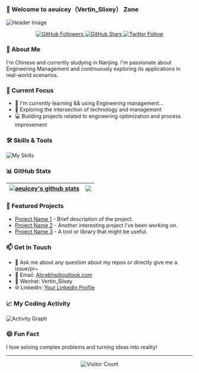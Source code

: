 ### 🚀 Welcome to aeuicey（Vertin_Slixey） Zone

![Header Image](https://gcore.jsdelivr.net/gh/aeuicey/Picwent/pic/20250702101021407.png)

<p align="center">
  <a href="https://github.com/aeuicey">
    <img src="https://img.shields.io/github/followers/aeuicey?label=Followers&style=social" alt="GitHub Followers">
  </a>
  <a href="https://github.com/aeuicey?tab=repositories">
    <img src="https://img.shields.io/github/repos-stars/aeuicey?style=social" alt="GitHub Stars">
  </a>
  <a href="https://twitter.com/yourhandle">
    <img src="https://img.shields.io/twitter/follow/yourhandle?label=Twitter&style=social" alt="Twitter Follow">
  </a>
</p>

### 👋 About Me
I'm Chinese and currently studying in Nanjing. I'm passionate about Engineering Management and continuously exploring its applications in real-world scenarios.

### 🌱 Current Focus
- 📖 I'm currently learning && using Engineering management...
- 🔭 Exploring the intersection of technology and management
- 💻 Building projects related to engineering optimization and process improvement

### 🛠️ Skills & Tools
![My Skills](https://skillicons.dev/icons?i=py,java,c,html,css,js,git,github,linux,mysql,postgresql)

### 📊 GitHub Stats
| <a href="https://github.com/aeuicey"><img align="center" src="https://github-readme-stats.vercel.app/api?username=aeuicey&show_icons=true&include_all_commits=true&theme=buefy&hide_border=true" alt="aeuicey's github stats" /></a> | <a href="https://github.com/aeuicey"><img align="center" src="https://github-readme-stats.vercel.app/api/top-langs/?username=aeuicey&layout=compact&theme=buefy&hide_border=true" /></a> |
| ------------- | ------------- |

### 🚀 Featured Projects
- [Project Name 1](link-to-project) - Brief description of the project.
- [Project Name 2](link-to-project) - Another interesting project I've been working on.
- [Project Name 3](link-to-project) - A tool or library that might be useful.

### 📫 Get In Touch
- 💬 Ask me about any question about my repos or directly give me a issue/pr~
- 📧 Email: [Alicebhs@outlook.com](mailto:Alicebhs@outlook.com)
- 💬 Wechat: Vertin_Slixey
- 🌐 LinkedIn: [Your LinkedIn Profile](link-to-linkedin)

### 📈 My Coding Activity
![Activity Graph](https://activity-graph.herokuapp.com/graph?username=aeuicey&theme=github)

### 😄 Fun Fact
I love solving complex problems and turning ideas into reality!

---

<p align="center">
  <img src="https://visitor-badge.laobi.icu/badge?page_id=aeuicey.aeuicey" alt="Visitor Count">
</p>
